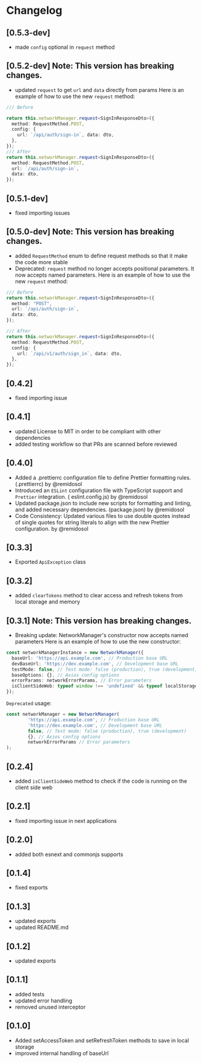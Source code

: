 # Changelog

## [0.5.3-dev]

- made `config` optional in `request` method

## [0.5.2-dev]  Note: This version has breaking changes.

- updated `request` to get `url` and `data` directly from params
  Here is an example of how to use the new `request` method:

```typescript
/// Before

return this.networkManager.request<SignInResponseDto>({
  method: RequestMethod.POST,
  config: {
    url: `/api/auth/sign-in`, data: dto,
  },
});
/// After
return this.networkManager.request<SignInResponseDto>({
  method: RequestMethod.POST,
  url: `/api/auth/sign-in`,
  data: dto,
});
```

## [0.5.1-dev]

- fixed importing issues

## [0.5.0-dev]  Note: This version has breaking changes.

- added `RequestMethod` enum to define request methods so that it make the code more stable
- Deprecated: `request` method no longer accepts positional parameters. It now accepts named
  parameters.
  Here is an example of how to use the new `request` method:

```typescript
/// Before
return this.networkManager.request<SignInResponseDto>({
  method: "POST",
  url: `/api/auth/sign-in`,
  data: dto,
});

/// After
return this.networkManager.request<SignInResponseDto>({
  method: RequestMethod.POST,
  config: {
    url: `/api/v1/auth/sign_in`, data: dto,
  },
});
```

## [0.4.2]

- fixed importing issue

## [0.4.1]

- updated License to MIT in order to be compliant with other dependencies
- added testing workflow so that PRs are scanned before reviewed

## [0.4.0]

- Added a .prettierrc configuration file to define Prettier formatting rules. (.prettierrc) by
  @remidosol
- Introduced an `ESLint` configuration file with TypeScript support and `Prettier` integration. (
  eslint.config.js) by @remidosol
- Updated package.json to include new scripts for formatting and linting, and added necessary
  dependencies. (package.json) by @remidosol
- Code Consistency: Updated various files to use double quotes instead of single quotes for string literals to align
  with the new Prettier configuration. by @remidosol

## [0.3.3]
- Exported `ApiException` class

## [0.3.2]

- added `clearTokens` method to clear access and refresh tokens from local storage and memory

## [0.3.1] Note: This version has breaking changes.

- Breaking update: NetworkManager's constructor now accepts named parameters
  Here is an example of how to use the new constructor:

```typescript
const networkManagerInstance = new NetworkManager({
  baseUrl: 'https://api.example.com', // Production base URL
  devBaseUrl: 'https://dev.example.com', // Development base URL
  testMode: false, // Test mode: false (production), true (development)
  baseOptions: {}, // Axios config options
  errorParams: networkErrorParams, // Error parameters
  isClientSideWeb: typeof window !== 'undefined' && typeof localStorage !== 'undefined'
});
```

`Deprecated` usage:

```typescript
const networkManager = new NetworkManager(
        'https://api.example.com', // Production base URL
        'https://dev.example.com', // Development base URL
        false, // Test mode: false (production), true (development)
        {}, // Axios config options
        networkErrorParams // Error parameters
);
```

## [0.2.4]

- added `isClientSideWeb` method to check if the code is running on the client side web

## [0.2.1]
- fixed importing issue in next applications

## [0.2.0]
- added both esnext and commonjs supports

## [0.1.4]

- fixed exports

## [0.1.3]

- updated exports
- updated README.md

## [0.1.2]

- updated exports

## [0.1.1]

- added tests
- updated error handling
- removed unused interceptor

## [0.1.0]

- Added setAccessToken and setRefreshToken methods to save in local storage
- improved internal handling of baseUrl

